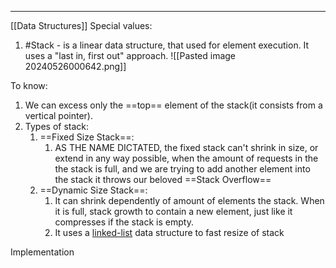 ***
[[Data Structures]]
Special values:
1. #Stack - is a linear data structure, that used for element execution. It uses a "last in, first out" approach.
![[Pasted image 20240526000642.png]]

To know:
1. We can excess only the ==top== element of the stack(it consists from a vertical pointer).
2. Types of stack:
	1. ==Fixed Size Stack==:
		1. AS THE NAME DICTATED, the fixed stack can't shrink in size, or extend in any way possible, when the amount of requests in the the stack is full, and we are trying to add another element into the stack it throws our beloved ==Stack Overflow==  
	2. ==Dynamic Size Stack==:
		1. It can shrink dependently of amount of elements the stack. When it is full, stack growth to contain a new element, just like it compresses if the stack is empty. 
		2. It uses a [linked-list](obsidian://open?vault=Obsidian%20Vault&file=CS%2FMemory%20%26%20Data%2FData%20Types%20%26%20Structures%2FData%20Types) data structure to fast resize of stack 

Implementation 
```ts
```